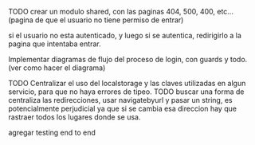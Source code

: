 TODO
crear un modulo shared, con las paginas
404, 500, 400, etc...
(pagina de que el usuario no tiene permiso de entrar)


si el usuario no esta autenticado, y luego si se autentica, redirigirlo a la pagina que intentaba entrar.

Implementar diagramas de flujo del proceso de login, con guards y todo. (ver como hacer el diagrama)

TODO
Centralizar el uso del localstorage y las claves utilizadas en algun servicio, para que no haya errores de tipeo.
TODO
buscar una forma de centraliza las redirecciones, usar navigatebyurl y pasar un string, es potencialmente perjudicial ya que si se cambia esa direccion hay que rastraer todos los lugares donde se usa.


agregar testing end to end
